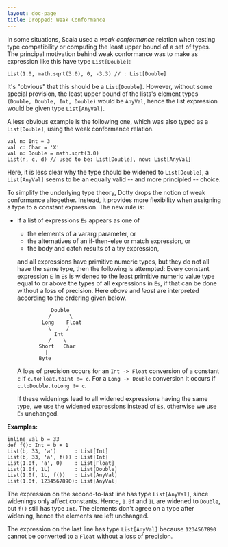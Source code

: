 ```yaml
---
layout: doc-page
title: Dropped: Weak Conformance
---
```


In some situations, Scala used a _weak conformance_ relation when
testing type compatibility or computing the least upper bound of a set
of types.  The principal motivation behind weak conformance was to
make as expression like this have type `List[Double]`:

    List(1.0, math.sqrt(3.0), 0, -3.3) // : List[Double]

It's "obvious" that this should be a `List[Double]`. However, without
some special provision, the least upper bound of the lists's element
types `(Double, Double, Int, Double)` would be `AnyVal`, hence the list
expression would be given type `List[AnyVal]`.

A less obvious example is the following one, which was also typed as a
`List[Double]`, using the weak conformance relation.

    val n: Int = 3
    val c: Char = 'X'
    val n: Double = math.sqrt(3.0)
    List(n, c, d) // used to be: List[Double], now: List[AnyVal]

Here, it is less clear why the type should be widened to
`List[Double]`, a `List[AnyVal]` seems to be an equally valid -- and
more principled -- choice.

To simplify the underlying type theory, Dotty drops the notion of weak
conformance altogether. Instead, it provides more flexibility when
assigning a type to a constant expression. The new rule is:

 - If a list of expressions `Es` appears as one of

     - the elements of a vararg parameter, or
     - the alternatives of an if-then-else or match expression, or
     - the body and catch results of a try expression,

   and all expressions have primitive numeric types, but they do not
   all have the same type, then the following is attempted: Every
   constant expression `E` in `Es` is widened to the least primitive
   numeric value type equal to or above the types of all expressions in `Es`,
   if that can be done without a loss of precision. Here
   _above_ and _least_ are interpreted according to the ordering given
   below.


                  Double
                 /      \
               Long    Float
                 \     /
                   Int
                 /    \
              Short   Char
                |
              Byte

    A loss of precision occurs for an `Int -> Float` conversion of a constant
    `c` if `c.toFloat.toInt != c`. For a `Long -> Double` conversion it occurs
    if `c.toDouble.toLong != c`.

    If these widenings lead to all widened expressions having the same type,
    we use the widened expressions instead of `Es`, otherwise we use `Es` unchanged.

__Examples:__

    inline val b = 33
    def f(): Int = b + 1
    List(b, 33, 'a')      : List[Int]
    List(b, 33, 'a', f()) : List[Int]
    List(1.0f, 'a', 0)    : List[Float]
    List(1.0f, 1L)        : List[Double]
    List(1.0f, 1L, f())   : List[AnyVal]
    List(1.0f, 1234567890): List[AnyVal]

The expression on the second-to-last line has type `List[AnyVal]`,
since widenings only affect constants. Hence, `1.0f` and `1L` are
widened to `Double`, but `f()` still has type `Int`. The elements
don't agree on a type after widening, hence the elements are left
unchanged.

The expression on the last line has type `List[AnyVal]` because
`1234567890` cannot be converted to a `Float` without a loss of
precision.


